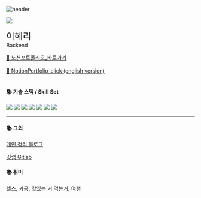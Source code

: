 ![header](https://capsule-render.vercel.app/api?type=wave&color=auto&text=Github%20Hyeri)

<!--horizontal divider(gradiant)-->
<img src="https://user-images.githubusercontent.com/73097560/115834477-dbab4500-a447-11eb-908a-139a6edaec5c.gif">


<span ><font size = "5"> 이혜리 </font> </span>
<br> Backend

<a href="">📑 노션포트폴리오_바로가기</a><br><br>
<a href="">📑 NotionPortfolio_click (english version)</a><br><br>  



#### 📚 기술 스택 / Skill Set

<p align = "left">
<img src="https://img.shields.io/badge/JAVA-007396?style=flat-square&logo=JAVA&logoColor=white" />
<img src="https://img.shields.io/badge/MySQL-4479A1?style=flat-square&logo=MySQL&logoColor=white" />
<img src="https://img.shields.io/badge/Spring-6DB33F?style=flat-square&logo=jQuery&logoColor=white" />
<img src="https://img.shields.io/badge/Selenium-43B02A?style=flat-square&logo=Selenium&logoColor=white" />
<img src="https://img.shields.io/badge/SpringBoot-6DB33F?style=flat-square&logo=SpringBoot&logoColor=white" />


<img src="https://img.shields.io/badge/C-A8B9CC?style=flat-square&logo=C&logoColor=white" />
<img src="https://img.shields.io/badge/C++-00599C?style=flat-square&logo=C++&logoColor=white" />
<!-- <img src="https://img.shields.io/badge/Docker-2496ED?style=flat-square&logo=Docker&logoColor=white" /> -->
<!-- <img src="https://img.shields.io/badge/JavaScript-F7DF1E?style=flat-square&logo=JavaScript&logoColor=white" /> -->
<!-- <img src="https://img.shields.io/badge/Firebase-FFCA28?style=flat-square&logo=Firebase&logoColor=white" /> -->
<!-- <img src="https://img.shields.io/badge/AWS-232F3E?style=flat-square&logo=AWS&logoColor=white" /> -->

- - -



#### 📚 그외

[개인 정리 블로그](https://im-not-robot-0.tistory.com/)

[깃랩 Gitlab](https://gitlab.com/Hyer11ee)


#### 📚 취미

헬스, 카공, 맛있는 거 먹는거, 여행



